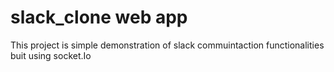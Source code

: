 # slack_clone web app
 
 This project is simple demonstration of slack commuintaction functionalities buit using socket.Io
